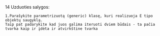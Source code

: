 14 Uzduoties salygos:

    1.Parašykite parametrizuotą (generic) klasę, kuri realizuoja E tipo objektų saugyklą.
    Taip pat padarykite kad juos galima iteruoti dviem būdais - ta pačia tvarka kaip ir įdėta ir atvirkštine tvarka
